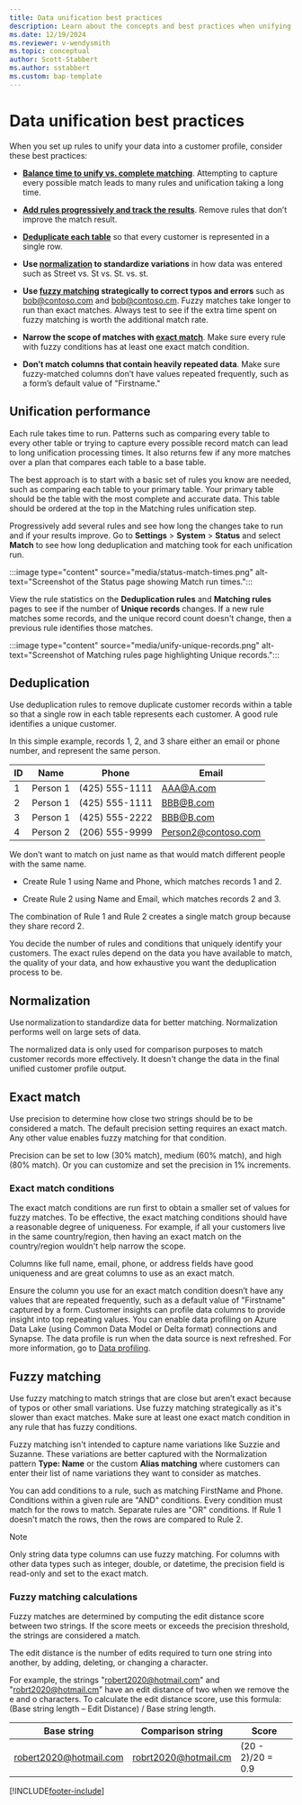 ```yaml
---
title: Data unification best practices
description: Learn about the concepts and best practices when unifying data in Customer Insights - Data.
ms.date: 12/19/2024
ms.reviewer: v-wendysmith
ms.topic: conceptual
author: Scott-Stabbert
ms.author: sstabbert
ms.custom: bap-template
---
```


# Data unification best practices

When you set up rules to unify your data into a customer profile, consider these best practices:

- [**Balance time to unify vs. complete matching**](#unification-performance). Attempting to capture every possible match leads to many rules and unification taking a long time.

- [**Add rules progressively and track the results**](#unification-performance). Remove rules that don’t improve the match result.

- [**Deduplicate each table**](#deduplication) so that every customer is represented in a single row.

- **Use [normalization](#normalization) to standardize variations** in how data was entered such as Street vs. St vs. St. vs. st.

- **Use [fuzzy matching](#fuzzy-matching) strategically to correct typos and errors** such as bob@contoso.com and bob@contoso.cm. Fuzzy matches take longer to run than exact matches. Always test to see if the extra time spent on fuzzy matching is worth the additional match rate.

- **Narrow the scope of matches with [exact match](#exact-match)**. Make sure every rule with fuzzy conditions has at least one exact match condition.

- **Don’t match columns that contain heavily repeated data**. Make sure fuzzy-matched columns don’t have values repeated frequently, such as a form’s default value of "Firstname."

## Unification performance

Each rule takes time to run. Patterns such as comparing every table to every other table or trying to capture every possible record match can lead to long unification processing times. It also returns few if any more matches over a plan that compares each table to a base table.  

The best approach is to start with a basic set of rules you know are needed, such as comparing each table to your primary table. Your primary table should be the table with the most complete and accurate data. This table should be ordered at the top in the Matching rules unification step.  

Progressively add several rules and see how long the changes take to run and if your results improve. Go to **Settings** > **System** > **Status** and select **Match** to see how long deduplication and matching took for each unification run.

:::image type="content" source="media/status-match-times.png" alt-text="Screenshot of the Status page showing Match run times.":::

View the rule statistics on the **Deduplication rules** and **Matching rules** pages to see if the number of **Unique records** changes. If a new rule matches some records, and the unique record count doesn't change, then a previous rule identifies those matches.

:::image type="content" source="media/unify-unique-records.png" alt-text="Screenshot of Matching rules page highlighting Unique records.":::

## Deduplication

Use deduplication rules to remove duplicate customer records within a table so that a single row in each table represents each customer. A good rule identifies a unique customer.

In this simple example, records 1, 2, and 3 share either an email or phone number, and represent the same person.

|ID  |Name |Phone |Email |
|----|-----|------|------|
|1 |Person 1 |(425) 555-1111 |AAA@A.com |
|2 |Person 1 |(425) 555-1111 |BBB@B.com |
|3 |Person 1 |(425) 555-2222 |BBB@B.com |
|4 |Person 2 |(206) 555-9999 |Person2@contoso.com|

We don’t want to match on just name as that would match different people with the same name.

- Create Rule 1 using Name and Phone, which matches records 1 and 2.

- Create Rule 2 using Name and Email, which matches records 2 and 3.

The combination of Rule 1 and Rule 2 creates a single match group because they share record 2.

You decide the number of rules and conditions that uniquely identify your customers. The exact rules depend on the data you have available to match, the quality of your data, and how exhaustive you want the deduplication process to be.

## Normalization

Use normalization to standardize data for better matching. Normalization performs well on large sets of data.

The normalized data is only used for comparison purposes to match customer records more effectively. It doesn't change the data in the final unified customer profile output.

## Exact match

Use precision to determine how close two strings should be to be considered a match. The default precision setting requires an exact match. Any other value enables fuzzy matching for that condition.

Precision can be set to low (30% match), medium (60% match), and high (80% match). Or you can customize and set the precision in 1% increments.

### Exact match conditions

The exact match conditions are run first to obtain a smaller set of values for fuzzy matches. To be effective, the exact matching conditions should have a reasonable degree of uniqueness. For example, if all your customers live in the same country/region, then having an exact match on the country/region wouldn't help narrow the scope.

Columns like full name, email, phone, or address fields have good uniqueness and are great columns to use as an exact match. 

Ensure the column you use for an exact match condition doesn’t have any values that are repeated frequently, such as a default value of "Firstname" captured by a form. Customer insights can profile data columns to provide insight into top repeating values. You can enable data profiling on Azure Data Lake (using Common Data Model or Delta format) connections and Synapse. The data profile is run when the data source is next refreshed. For more information, go to [Data profiling](data-sources.md#data-profiling).

## Fuzzy matching

Use fuzzy matching to match strings that are close but aren’t exact because of typos or other small variations. Use fuzzy matching strategically as it's slower than exact matches. Make sure at least one exact match condition in any rule that has fuzzy conditions.  

Fuzzy matching isn't intended to capture name variations like Suzzie and Suzanne. These variations are better captured with the Normalization pattern **Type: Name** or the custom **Alias matching** where customers can enter their list of name variations they want to consider as matches.

You can add conditions to a rule, such as matching FirstName and Phone. Conditions within a given rule are "AND" conditions. Every condition must match for the rows to match. Separate rules are "OR" conditions. If Rule 1 doesn't match the rows, then the rows are compared to Rule 2.

> [!NOTE]
> Only string data type columns can use fuzzy matching. For columns with other data types such as integer, double, or datetime, the precision field is read-only and set to the exact match.

### Fuzzy matching calculations

Fuzzy matches are determined by computing the edit distance score between two strings. If the score meets or exceeds the precision threshold, the strings are considered a match.

The edit distance is the number of edits required to turn one string into another, by adding, deleting, or changing a character.

For example, the strings "robert2020@hotmail.com" and "robrt2020@hotmail.cm" have an edit distance of two when we remove the e and o characters. To calculate the edit distance score, use this formula: (Base string length – Edit Distance) / Base string length.

|Base string |Comparison string |Score |
|----|-----|------|
|robert2020@hotmail.com |robrt2020@hotmail.cm |(20 - 2)/20 = 0.9 |


[!INCLUDE[footer-include](includes/footer-banner.md)]
